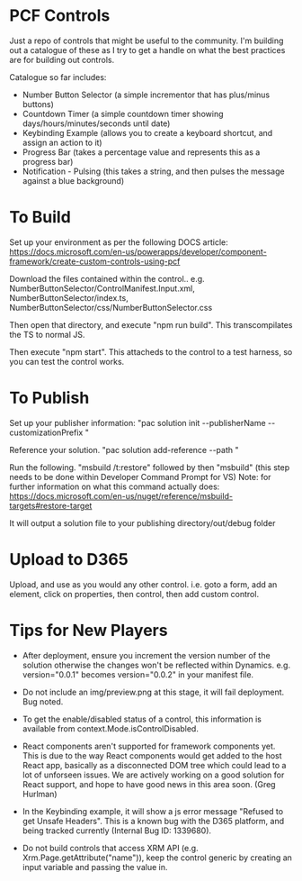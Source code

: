 # PCF Controls

Just a repo of controls that might be useful to the community.  I'm building out a catalogue of these as I try to get a handle on what the best practices are for building out controls.

Catalogue so far includes:
* Number Button Selector (a simple incrementor that has plus/minus buttons)
* Countdown Timer (a simple countdown timer showing days/hours/minutes/seconds until date)
* Keybinding Example (allows you to create a keyboard shortcut, and assign an action to it)
* Progress Bar (takes a percentage value and represents this as a progress bar)
* Notification - Pulsing (this takes a string, and then pulses the message against a blue background)

# To Build
Set up your environment as per the following DOCS article:
https://docs.microsoft.com/en-us/powerapps/developer/component-framework/create-custom-controls-using-pcf

Download the files contained within the control.. e.g. NumberButtonSelector/ControlManifest.Input.xml, NumberButtonSelector/index.ts, NumberButtonSelector/css/NumberButtonSelector.css

Then open that directory, and execute "npm run build".  This transcompilates the TS to normal JS.

Then execute "npm start".  This attacheds to the control to a test harness, so you can test the control works.

# To Publish
Set up your publisher information:
"pac solution init --publisherName <enter your publisher name> --customizationPrefix <enter your publisher name>"

Reference your solution.
"pac solution add-reference --path <path or relative path of your PowerApps component framework project on disk>"
  
Run the following.
"msbuild /t:restore" followed by then "msbuild"  (this step needs to be done within Developer Command Prompt for VS)
Note: for further information on what this command actually does:
https://docs.microsoft.com/en-us/nuget/reference/msbuild-targets#restore-target



It will output a solution file to your publishing directory/out/debug folder

# Upload to D365

Upload, and use as you would any other control.  i.e. goto a form, add an element, click on properties, then control, then add custom control.


# Tips for New Players

* After deployment, ensure you increment the version number of the solution otherwise the changes won't be reflected within Dynamics.
e.g. version="0.0.1" becomes version="0.0.2" in your manifest file.
  <control namespace="ControlsAndrewLy" constructor="CountDownTimer" version="0.0.2" display-name-key="Countdown Timer Control" 
  description-key="A simple countdown timer, takes a date as an input" control-type="standard">
  
* Do not include an img/preview.png at this stage, it will fail deployment.  Bug noted.

* To get the enable/disabled status of a control, this information is available from context.Mode.isControlDisabled.

* React components aren't supported for framework components yet. This is due to the way React components would get added to the host React app, basically as a disconnected DOM tree which could lead to a lot of unforseen issues. We are actively working on a good solution for React support, and hope to have good news in this area soon. (Greg Hurlman)

* In the Keybinding example, it will show a js error message "Refused to get Unsafe Headers".   This is a known bug with the D365 platform, and being tracked currently (Internal Bug ID: 1339680).

* Do not build controls that access XRM API (e.g. Xrm.Page.getAttribute("name")), keep the control generic by creating an input variable and passing the value in.


